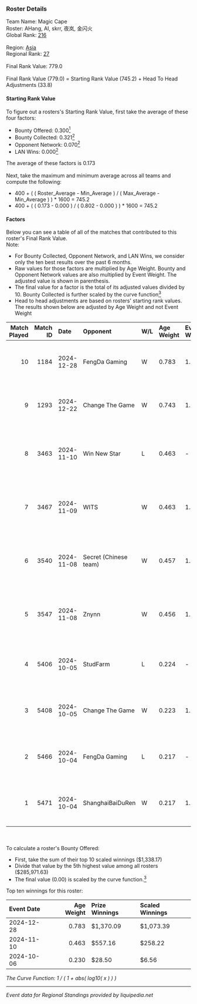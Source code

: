 ### Roster Details<br />
Team Name: Magic Cape<br />
Roster: AHang, AI, skrr, 夜岚, 金闪火<br />
Global Rank: [216](../../standings_global_2025_02_28.md)<br />
<br />
Region: [Asia]( ../../standings_asia_2025_02_28.md)<br />
Regional Rank: [27]( ../../standings_asia_2025_02_28.md)<br />
<br />
Final Rank Value:  779.0<br />
<br />
Final Rank Value (779.0) = Starting Rank Value (745.2) + Head To Head Adjustments (33.8)<br />

#### Starting Rank Value<br />
To figure out a rosters's Starting Rank Value, first take the average of these four factors:<br />
- Bounty Offered: 0.300[<sup>1</sup>](#table2)
- Bounty Collected: 0.321[<sup>2</sup>](#table1)
- Opponent Network: 0.070[<sup>2</sup>](#table1)
- LAN Wins: 0.000[<sup>2</sup>](#table1)

The average of these factors is 0.173<br />
<br />
Next, take the maximum and minimum average across all teams and compute the following:<br />
- 400 + ( ( Roster_Average - Min_Average ) / ( Max_Average - Min_Average ) ) * 1600 = 745.2
- 400 + ( ( 0.173 - 0.000 ) / ( 0.802 - 0.000 ) ) * 1600 = 745.2


#### Factors<br />
Below you can see a table of all of the matches that contributed to this roster's Final Rank Value.<br />
Note:<br />

- For Bounty Collected, Opponent Network, and LAN Wins, we consider only the ten best results over the past 6 months.
- Raw values for those factors are multiplied by Age Weight. Bounty and Opponent Network values are also multiplied by Event Weight. The adjusted value is shown in parenthesis.
- The final value for a factor is the total of its adjusted values divided by 10. Bounty Collected is further scaled by the curve function[<sup>3</sup>](#curveFunction)
- Head to head adjustments are based on rosters' starting rank values. The results shown below are adjusted by Age Weight and not Event Weight
<span id="table1"></span><br />


| Match Played | Match ID | Date       | Opponent              | W/L | Age Weight | Event Weight | Bounty Collected | Opponent Network | LAN Wins  | H2H Adj. | Roster                         |
| -: | -: | :- | :- | :- | :- | :- | :- | :- | :- | -: | :- |
|           10 |     1184 | 2024-12-28 | FengDa Gaming         | W   | 0.783      | 1.000        | 0.010 (0.008)    | 0.688 (0.539)    | 0 (0.000) |    16.41 | AHang, AI, skrr, 夜岚, 金闪火       |
|            9 |     1293 | 2024-12-22 | Change The Game       | W   | 0.743      | 1.000        | 0.072 (0.053)    | 0.136 (0.101)    | 0 (0.000) |    15.36 | AHang, AI, skrr, 夜岚, 金闪火       |
|            8 |     3463 | 2024-11-10 | Win New Star          | L   | 0.463      | -            | -                | -                | -         |    -9.00 | AHang, skrr, 深渊之王, 野玫瑰の幻想, 金闪火 |
|            7 |     3467 | 2024-11-09 | WITS                  | W   | 0.463      | 1.000        | 0.000 (0.000)    | 0.045 (0.021)    | 0 (0.000) |     4.56 | AHang, skrr, 深渊之王, 野玫瑰の幻想, 金闪火 |
|            6 |     3540 | 2024-11-08 | Secret (Chinese team) | W   | 0.457      | 1.000        | 0.000 (0.000)    | 0.023 (0.010)    | 0 (0.000) |     4.21 | AHang, skrr, 深渊之王, 野玫瑰の幻想, 金闪火 |
|            5 |     3547 | 2024-11-08 | Znynn                 | W   | 0.456      | 1.000        | 0.000 (0.000)    | 0.000 (0.000)    | 0 (0.000) |     2.90 | AHang, skrr, 深渊之王, 野玫瑰の幻想, 金闪火 |
|            4 |     5406 | 2024-10-05 | StudFarm              | L   | 0.224      | -            | -                | -                | -         |    -4.57 | skrr, 夜岚, 深渊之王, 金闪火, 阿杭        |
|            3 |     5408 | 2024-10-05 | Change The Game       | W   | 0.223      | 1.000        | 0.072 (0.016)    | 0.136 (0.030)    | 0 (0.000) |     4.74 | skrr, 夜岚, 深渊之王, 金闪火, 阿杭        |
|            2 |     5466 | 2024-10-04 | FengDa Gaming         | L   | 0.217      | -            | -                | -                | -         |    -2.10 | skrr, 夜岚, 深渊之王, 金闪火, 阿杭        |
|            1 |     5471 | 2024-10-04 | ShanghaiBaiDuRen      | W   | 0.217      | 1.000        | 0.000 (0.000)    | 0.000 (0.000)    | 0 (0.000) |     1.31 | skrr, 夜岚, 深渊之王, 金闪火, 阿杭        |

<br />
<span id="table2"></span><br />
To calculate a roster's Bounty Offered:<br />

- First, take the sum of their top 10 scaled winnings ($1,338.17)
- Divide that value by the 5th highest value among all rosters ($285,971.63)
- The final value (0.00) is scaled by the curve function.[<sup>3</sup>](#curveFunction)

Top ten winnings for this roster:<br />

| Event Date | Age Weight | Prize Winnings | Scaled Winnings |
| :- | -: | :- | :- |
| 2024-12-28 |      0.783 | $1,370.09      | $1,073.39       |
| 2024-11-10 |      0.463 | $557.16        | $258.22         |
| 2024-10-06 |      0.230 | $28.50         | $6.56           |


<span id="curveFunction"></span>_The Curve Function: 1 / ( 1 + abs( log10( x ) ) )_<br />

---
_Event data for Regional Standings provided by liquipedia.net_<br />
